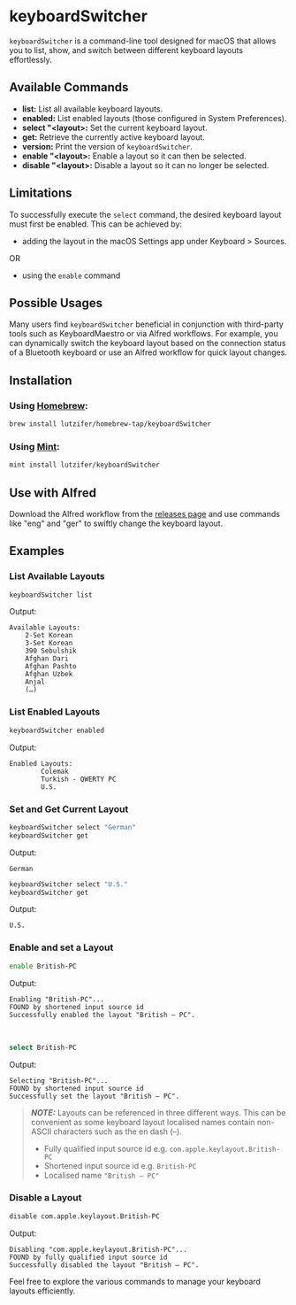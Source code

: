 # keyboardSwitcher

`keyboardSwitcher` is a command-line tool designed for macOS that allows you to list, show, and switch between different keyboard layouts effortlessly.

## Available Commands

- **list:** List all available keyboard layouts.
- **enabled:** List enabled layouts (those configured in System Preferences).
- **select "\<layout\>:** Set the current keyboard layout.
- **get:** Retrieve the currently active keyboard layout.
- **version:** Print the version of `keyboardSwitcher`.
- **enable "\<layout\>:** Enable a layout so it can then be selected.
- **disable "\<layout\>:** Disable a layout so it can no longer be selected.

## Limitations

To successfully execute the `select` command, the desired keyboard layout must first be enabled.
This can be achieved by:
- adding the layout in the macOS Settings app under Keyboard > Sources.

OR

- using the `enable` command

## Possible Usages

Many users find `keyboardSwitcher` beneficial in conjunction with third-party tools such as KeyboardMaestro or via Alfred workflows. For example, you can dynamically switch the keyboard layout based on the connection status of a Bluetooth keyboard or use an Alfred workflow for quick layout changes.

## Installation

### Using [Homebrew](http://brew.sh/):

```bash
brew install lutzifer/homebrew-tap/keyboardSwitcher
```

### Using [Mint](https://github.com/yonaskolb/mint):

```bash
mint install lutzifer/keyboardSwitcher
```

## Use with Alfred

Download the Alfred workflow from the [releases page](https://github.com/Lutzifer/keyboardSwitcher/releases/tag/0.0.4) and use commands like "eng" and "ger" to swiftly change the keyboard layout.

## Examples

### List Available Layouts

```bash
keyboardSwitcher list
```

Output:

```plaintext
Available Layouts:
  	2-Set Korean
  	3-Set Korean
  	390 Sebulshik
  	Afghan Dari
  	Afghan Pashto
  	Afghan Uzbek
  	Anjal
    (…)
```

### List Enabled Layouts

```bash
keyboardSwitcher enabled
```

Output:

```plaintext
Enabled Layouts:
        Colemak
        Turkish - QWERTY PC
        U.S.
```

### Set and Get Current Layout

```bash
keyboardSwitcher select "German"
keyboardSwitcher get
```

Output:

```plaintext
German
```

```bash
keyboardSwitcher select "U.S."
keyboardSwitcher get
```

Output:

```plaintext
U.S.
```

### Enable and set a Layout

```bash
enable British-PC

```

Output:
```plaintext
Enabling "British-PC"...
FOUND by shortened input source id
Successfully enabled the layout "British – PC".
```
<br>

```bash
select British-PC

```

Output:
```plaintext
Selecting "British-PC"...
FOUND by shortened input source id
Successfully set the layout "British – PC".
```

> **_NOTE:_**
> Layouts can be referenced in three different ways. This can be convenient as some keyboard layout localised names contain non-ASCII characters such as the en dash (–).
> - Fully qualified input source id e.g. `com.apple.keylayout.British-PC`
> - Shortened input source id e.g. `British-PC`
> - Localised name `"British – PC"`



### Disable a Layout

```bash
disable com.apple.keylayout.British-PC

```
Output:
```plaintext
Disabling "com.apple.keylayout.British-PC"...
FOUND by fully qualified input source id
Successfully disabled the layout "British – PC".
```


Feel free to explore the various commands to manage your keyboard layouts efficiently.

